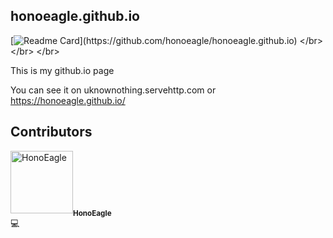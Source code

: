 ## honoeagle.github.io

[![Readme Card](https://github-readme-stats.vercel.app/api/pin/?username=honoeagle&repo=honoeagle.github.io&hide=_border=true&title_color=0ff54c&icon_color=0ff54c&text_color=c9d1d9&bg_color=0d1117&layout=compact&amp;show_icons=true&amp;)](https://github.com/honoeagle/honoeagle.github.io)
</br>
</br>
</br>


This is my github.io page

You can see it on uknownothing.servehttp.com or https://honoeagle.github.io/

## Contributors

<td align="center"><img src="https://avatars0.githubusercontent.com/u/79271536?v=3" width="100px;" alt="HonoEagle"/><sub><b>HonoEagle</b></sub><br><a title="Code">💻</a>
